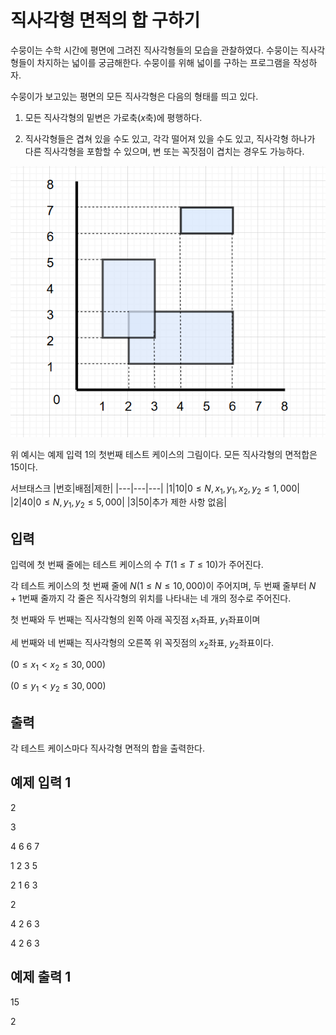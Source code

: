 # 직사각형 면적의 합 구하기

수뭉이는 수학 시간에 평면에 그려진 직사각형들의 모습을 관찰하였다. 수뭉이는 직사각형들이 차지하는 넓이를 궁금해한다. 수뭉이를 위해 넓이를 구하는 프로그램을 작성하자.

수뭉이가 보고있는 평면의 모든 직사각형은 다음의 형태를 띄고 있다.

1. 모든 직사각형의 밑변은 가로축($x$축)에 평행하다.

2. 직사각형들은 겹쳐 있을 수도 있고, 각각 떨어져 있을 수도 있고, 직사각형 하나가 다른 직사각형을 포함할 수 있으며, 변 또는 꼭짓점이 겹치는 경우도 가능하다.

![예시](./직사각형%20면적합%20예시%20그림%20copy.png)

위 예시는 예제 입력 1의 첫번째 테스트 케이스의 그림이다. 모든 직사각형의 면적합은 15이다.

서브태스크
|번호|배점|제한|
|---|---|---|
|1|10|$0\leq N, x_1, y_1, x_2, y_2 \leq 1,000$|
|2|40|$0\leq N, y_1, y_2 \leq 5,000$|
|3|50|추가 제한 사항 없음|


## 입력
입력에 첫 번째 줄에는 테스트 케이스의 수 $T(1\leq T\leq 10)$가 주어진다.

각 테스트 케이스의 첫 번째 줄에 $N (1\leq N\leq 10,000)$이 주어지며, 두 번째 줄부터 $N+1$번째 줄까지 각 줄은 직사각형의 위치를 나타내는 네 개의 정수로 주어진다.

첫 번째와 두 번째는 직사각형의 왼쪽 아래 꼭짓점 $x_1$좌표, $y_1$좌표이며

세 번째와 네 번째는 직사각형의 오른쪽 위 꼭짓점의 $x_2$좌표, $y_2$좌표이다.

($0 \leq x_1 \lt x_2 \leq 30,000$)

($0 \leq y_1 \lt y_2 \leq 30,000$)

## 출력
각 테스트 케이스마다 직사각형 면적의 합을 출력한다.

## 예제 입력 1
2

3

4 6 6 7

1 2 3 5

2 1 6 3

2

4 2 6 3

4 2 6 3


## 예제 출력 1

15

2
